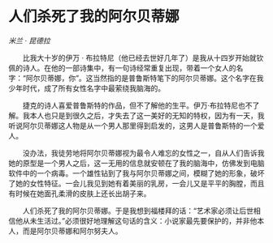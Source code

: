 # 人们杀死了我的阿尔贝蒂娜

*米兰 · 昆德拉*

　　比我大十岁的伊万 · 布拉特尼（他已经去世好几年了）是我从十四岁开始就钦佩的诗人。在他的一部诗集中，有一句诗经常重复出现，带着一个女人的名字：“阿尔贝蒂娜，你”。这当然指的是普鲁斯特笔下的阿尔贝蒂娜。这个名字在我少年时代，成了所有女性名字中最萦绕我脑海的。

　　捷克的诗人喜爱普鲁斯特的作品，但不了解他的生平。伊万·布拉特尼也不了解。我本人也只是到很久之后，才失去了这一美好的无知的特权，因为有一天，我听说阿尔贝蒂娜这人物是从一个男人那里得到启发的，这男人是普鲁斯特的一个爱人。

　　没办法，我徒劳地将阿尔贝蒂娜视为最令人难忘的女性之一，自从人们告诉我她的原型是一个男人之后，这一无用的信息就安顿在了我的脑海中，仿佛发到电脑软件中的一个病毒。一个雄性钻到了我与阿尔贝蒂娜之间，模糊了她的形象，破坏了她的女性特征。一会儿我见到她有着美丽的乳房，一会儿又是平平的胸膛，而且有时候在她面孔柔滑的皮肤上还长出胡子来。

　　人们杀死了我的阿尔贝蒂娜。于是我想到福楼拜的话：“艺术家必须让后世相信他从未生活过。”必须很好地理解这句话的含义：小说家最先要保护的，并非他本人，而是阿尔贝蒂娜和阿尔努夫人。
